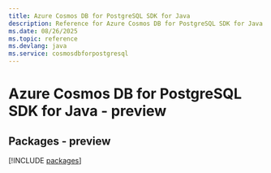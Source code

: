 ```yaml
---
title: Azure Cosmos DB for PostgreSQL SDK for Java
description: Reference for Azure Cosmos DB for PostgreSQL SDK for Java
ms.date: 08/26/2025
ms.topic: reference
ms.devlang: java
ms.service: cosmosdbforpostgresql
---
```

# Azure Cosmos DB for PostgreSQL SDK for Java - preview
## Packages - preview
[!INCLUDE [packages](cosmos-db-for-postgresql-index.md)]
